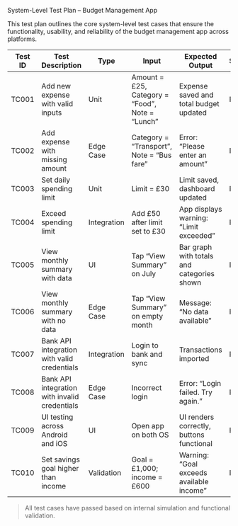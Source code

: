System-Level Test Plan – Budget Management App

This test plan outlines the core system-level test cases that ensure the functionality, usability, and reliability of the budget management app across platforms.

| Test ID     | Test Description                                 | Type             | Input                                                  |Expected Output                                          | Status  |
|-------------|--------------------------------------------------|------------------|--------------------------------------------------------|---------------------------------------------------------|---------|
| TC001       | Add new expense with valid inputs                | Unit             | Amount = £25, Category = “Food”, Note = “Lunch”        | Expense saved and total budget updated                  | Pass    |
| TC002       | Add expense with missing amount                  | Edge Case        | Category = “Transport”, Note = “Bus fare”              | Error: “Please enter an amount”                         | Pass    |
| TC003       | Set daily spending limit                         | Unit             | Limit = £30                                            | Limit saved, dashboard updated                          | Pass    |
| TC004       | Exceed spending limit                            | Integration      | Add £50 after limit set to £30                         | App displays warning: “Limit exceeded”                  | Pass    |
| TC005       | View monthly summary with data                   | UI               | Tap “View Summary” on July                             | Bar graph with totals and categories shown              | Pass    |
| TC006       | View monthly summary with no data                | Edge Case        | Tap “View Summary” on empty month                      | Message: “No data available”                            | Pass    |
| TC007       | Bank API integration with valid credentials      | Integration      | Login to bank and sync                                 | Transactions imported                                   | Pass    |
| TC008       | Bank API integration with invalid credentials    | Edge Case        | Incorrect login                                        | Error: “Login failed. Try again.”                       | Pass    |
| TC009       | UI testing across Android and iOS                | UI               | Open app on both OS                                    | UI renders correctly, buttons functional                | Pass    |
| TC010       | Set savings goal higher than income              | Validation       | Goal = £1,000; income = £600                           | Warning: “Goal exceeds available income”                | Pass    |

> All test cases have passed based on internal simulation and functional validation.
